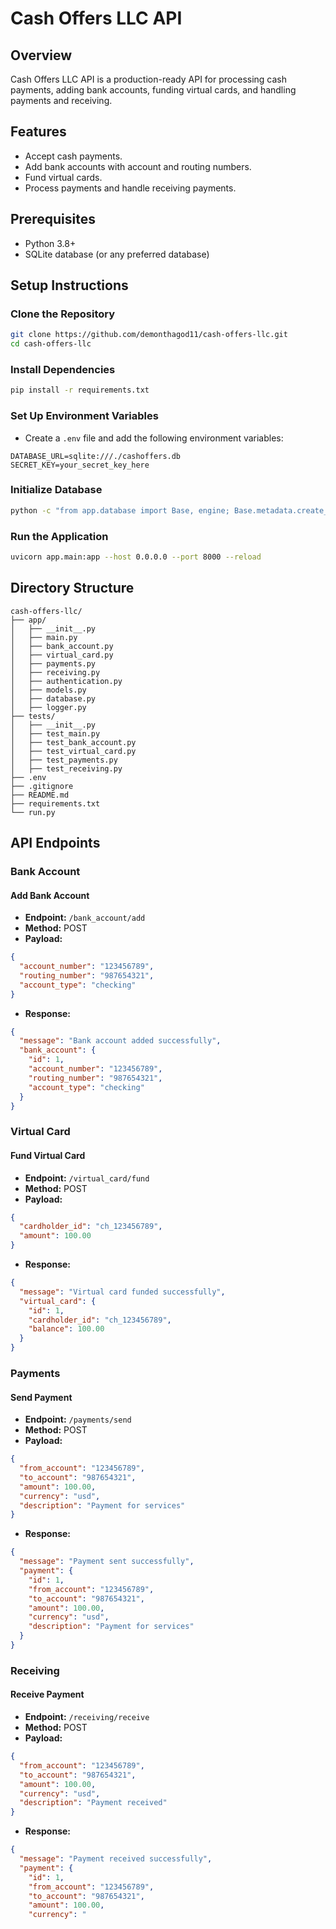 # Cash Offers LLC API

## Overview

Cash Offers LLC API is a production-ready API for processing cash payments, adding bank accounts, funding virtual cards, and handling payments and receiving.

## Features
- Accept cash payments.
- Add bank accounts with account and routing numbers.
- Fund virtual cards.
- Process payments and handle receiving payments.

## Prerequisites
- Python 3.8+
- SQLite database (or any preferred database)

## Setup Instructions

### Clone the Repository
```sh
git clone https://github.com/demonthagod11/cash-offers-llc.git
cd cash-offers-llc
```

### Install Dependencies
```sh
pip install -r requirements.txt
```

### Set Up Environment Variables
- Create a `.env` file and add the following environment variables:
```env
DATABASE_URL=sqlite:///./cashoffers.db
SECRET_KEY=your_secret_key_here
```

### Initialize Database
```sh
python -c "from app.database import Base, engine; Base.metadata.create_all(bind=engine)"
```

### Run the Application
```sh
uvicorn app.main:app --host 0.0.0.0 --port 8000 --reload
```

## Directory Structure
```plaintext
cash-offers-llc/
├── app/
│   ├── __init__.py
│   ├── main.py
│   ├── bank_account.py
│   ├── virtual_card.py
│   ├── payments.py
│   ├── receiving.py
│   ├── authentication.py
│   ├── models.py
│   ├── database.py
│   ├── logger.py
├── tests/
│   ├── __init__.py
│   ├── test_main.py
│   ├── test_bank_account.py
│   ├── test_virtual_card.py
│   ├── test_payments.py
│   ├── test_receiving.py
├── .env
├── .gitignore
├── README.md
├── requirements.txt
└── run.py
```

## API Endpoints

### Bank Account

#### Add Bank Account
- **Endpoint:** `/bank_account/add`
- **Method:** POST
- **Payload:**
```json
{
  "account_number": "123456789",
  "routing_number": "987654321",
  "account_type": "checking"
}
```
- **Response:**
```json
{
  "message": "Bank account added successfully",
  "bank_account": {
    "id": 1,
    "account_number": "123456789",
    "routing_number": "987654321",
    "account_type": "checking"
  }
}
```

### Virtual Card

#### Fund Virtual Card
- **Endpoint:** `/virtual_card/fund`
- **Method:** POST
- **Payload:**
```json
{
  "cardholder_id": "ch_123456789",
  "amount": 100.00
}
```
- **Response:**
```json
{
  "message": "Virtual card funded successfully",
  "virtual_card": {
    "id": 1,
    "cardholder_id": "ch_123456789",
    "balance": 100.00
  }
}
```

### Payments

#### Send Payment
- **Endpoint:** `/payments/send`
- **Method:** POST
- **Payload:**
```json
{
  "from_account": "123456789",
  "to_account": "987654321",
  "amount": 100.00,
  "currency": "usd",
  "description": "Payment for services"
}
```
- **Response:**
```json
{
  "message": "Payment sent successfully",
  "payment": {
    "id": 1,
    "from_account": "123456789",
    "to_account": "987654321",
    "amount": 100.00,
    "currency": "usd",
    "description": "Payment for services"
  }
}
```

### Receiving

#### Receive Payment
- **Endpoint:** `/receiving/receive`
- **Method:** POST
- **Payload:**
```json
{
  "from_account": "123456789",
  "to_account": "987654321",
  "amount": 100.00,
  "currency": "usd",
  "description": "Payment received"
}
```
- **Response:**
```json
{
  "message": "Payment received successfully",
  "payment": {
    "id": 1,
    "from_account": "123456789",
    "to_account": "987654321",
    "amount": 100.00,
    "currency": "